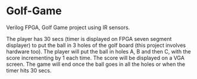 # Golf-Game
Verilog FPGA, Golf Game project using IR sensors.

The player has 30 secs (timer is displayed on FPGA seven segment displayer) to put the ball in 3 holes of the golf board (this project involves hardware too). The player will put the ball in holes A, B and then C, with the score incrementing by 1 each time. The score will be displayed on a VGA screen. The game will end once the ball goes in all the holes or when the timer hits 30 secs.
